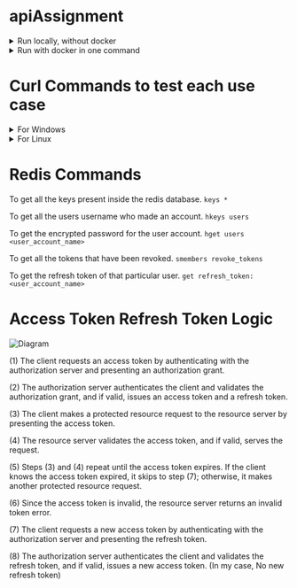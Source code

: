 # apiAssignment

<details>
<summary> Run locally, without docker</summary>

To run locally, without docker-
You can run the main REST API service by using python main.py in the root directory.
To run database you need to install redis locally, so our app can connect to redis database, then you can view the users and the token from redis-cli.
to start redis server, type ```net start redis``` and then in IDE terminal do ```redis-cli```
  
</details>
<details>
<summary> Run with docker in one command </summary>
  
Go in root directory, and Run ```docker-compose up --build``` and your application should be up and running.

(Optional) To access and view database, Run ```docker exec -it <CONTAINER_ID_OF_REDIS> redis-cli```. To get container id, run ```docker ps```
</details>

# Curl Commands to test each use case
<details>
<summary> For Windows </summary>

## Task1 
#### Signup of user:
```
curl --location "http://localhost:8080/signup" --header "Content-Type: application/json" --data-raw "{\"email\": \"soham@gmail.com\", \"password\": \"soham123@\"}"
```

## Task2 
#### Signin of user with non-registered email
```
curl --location "http://localhost:8080/signin" --header "Content-Type: application/json" --data-raw "{\"email\\": \"random@gmail.com\", \"password\": \"soham123@\"}"
```

#### Signin of user with invalid credentials
```
curl --location "http://localhost:8080/signin" --header "Content-Type: application/json" --data-raw "{\"email\\": \"soham@gmail.com\", \"password\": \"soham\"}"
```

#### Signin of user with correct credentials returns access token and refresh token
```
curl --location "http://localhost:8080/signin" --header "Content-Type: application/json" --data-raw "{\"email\": \"soham@gmail.com\", \"password\": \"soham123@\"}"
```

## Task3
#### Mechanism of sending token along with a request from client to service. authorized route can only be accessed with access token and not refresh token. 
```
curl --location "http://localhost:8080/authorized" --header "Authorization: Bearer <ACCESS_TOKEN>"
```

#### Checking for refresh token accessing authorized route.
```
curl --location "http://localhost:8080/authorized" --header "Authorization: Bearer <REFRESH_TOKEN>"
```

#### Checking for token is present or not
```
curl --location "http://localhost:8080/authorized"
```

#### Checking for Expiry, Expiry for access_token is 2 mins and Expiry for refresh_token is 5 mins.
After 2 mins, Send the same above curl command. 
```
curl --location "http://localhost:8080/authorized" --header "Authorization: Bearer <ACCESS_TOKEN>"
```

#### Checking for invalid token, in ACCESS_TOKEN field put any random characters, will give invalid token
```
curl --location "http://localhost:8080/authorized" --header "Authorization: Bearer <ACCESS_TOKEN>"
```

#### Checking for malformed token, If the header, doesnt contain keyword 'Bearer' will return token malformed
```
curl --location "http://localhost:8080/authorized" --header "Authorization: <ACCESS_TOKEN>"
```

## Task4
#### Revocation of token, Also checks for all the tasks in task3
```
curl --location --request POST "http://localhost:8080/revoke_token" --header "Authorization: Bearer <ACCESS_TOKEN>"
```
#### User can't sign in, once token has been revoked, After revoking a token, try this curl command
```
curl --location "http://localhost:8080/authorized" --header "Authorization: Bearer <ACCESS_TOKEN>"
```

## Task5
#### Mechanism to refresh the access_token while refresh_token is still active. gives new access token
```
curl --location "http://localhost:8080/refresh" --header "Content-Type: application/json" --data "{\"refresh_token\":\"<REFRESH_TOKEN>\"}"
```

#### Task3 checks still hold,  you can call the authorized route with new access token
```
curl --location "http://localhost:8080/authorized" --header "Authorization: Bearer <NEW_ACCESS_TOKEN>"
```

</details>
<details>
<summary> For Linux </summary>

## Task1 
#### Signup of user:
```
curl -X POST --location 'http://localhost:8080/signup' --header 'Content-Type: application/json' --data-raw '{"email": "soham@gmail.com", "password": "soham123@"}'
```

## Task2 
#### Signin of user with non-registered email
```
curl -X POST --location 'http://localhost:8080/signin' --header 'Content-Type: application/json' --data-raw '{"email": "hello@gmail.com", "password": "soham123@"}'
```

#### Signin of user with invalid credentials
```
curl -X POST --location 'http://localhost:8080/signin' --header 'Content-Type: application/json' --data-raw '{"email": "soham@gmail.com", "password": "hello@"}'
```

#### Signin of user with correct credentials returns access token and refresh token
```
curl -X POST --location 'http://localhost:8080/signin' --header 'Content-Type: application/json' --data-raw '{"email": "soham@gmail.com", "password": "soham123@"}'
```

## Task3
#### Mechanism of sending token along with a request from client to service. authorized route can only be accessed with access token and not refresh token. 
```
curl --location 'http://localhost:8080/authorized' --header 'Authorization: Bearer <ACCESS_TOKEN>'
```

#### Checking for refresh token accessing authorized route.
```
curl --location 'http://localhost:8080/authorized' --header "Authorization: Bearer <REFRESH_TOKEN>'
```

#### Checking for token is present or not
```
curl --location 'http://localhost:8080/authorized'
```

#### Checking for Expiry, Expiry for access_token is 2 mins and Expiry for refresh_token is 5 mins.
After 2 mins, Send the same above curl command. 
```
curl --location 'http://localhost:8080/authorized' --header 'Authorization: Bearer <ACCESS_TOKEN>'
```

#### Checking for invalid token, in ACCESS_TOKEN field put any random characters, will give invalid token
```
curl --location 'http://localhost:8080/authorized' --header 'Authorization: Bearer <ACCESS_TOKEN>'
```

#### Checking for malformed token, If the header, doesnt contain keyword 'Bearer' will return token malformed
```
curl --location 'http://localhost:8080/authorized' --header 'Authorization: <ACCESS_TOKEN>'
```

## Task4
#### Revocation of token, Also checks for all the tasks in task3
```
curl --location --request POST 'http://localhost:8080/revoke_token' --header 'Authorization: Bearer <ACCESS_TOKEN>'
```
#### User can't sign in, once token has been revoked, After revoking a token, try this curl command
```
curl --location 'http://localhost:8080/authorized' --header 'Authorization: Bearer <ACCESS_TOKEN>'
```

## Task5
#### Mechanism to refresh the access_token while refresh_token is still active. gives new access token
```
curl -X POST --location "http://localhost:8080/refresh" --header "Content-Type: application/json" --data '{"refresh_token":"<REFRESH_TOKEN>"}'
```

#### Task3 checks still hold,  you can call the authorized route with new access token
```
curl --location 'http://localhost:8080/authorized' --header 'Authorization: Bearer <NEW_ACCESS_TOKEN>'
```

</details>

# Redis Commands
To get all the keys present inside the redis database.
```keys * ```

To get all the users username who made an account.
```hkeys users ```

To get the encrypted password for the user account.
```hget users <user_account_name> ```

To get all the tokens that have been revoked.
```smembers revoke_tokens ```

To get the refresh token of that particular user.
```get refresh_token:<user_account_name> ```


# Access Token Refresh Token Logic
![Diagram](https://github.com/user-attachments/assets/d4fd51b1-21b9-404e-9236-ea4da07c776f)

(1)  The client requests an access token by authenticating with the authorization server and presenting an authorization grant.

(2)  The authorization server authenticates the client and validates the authorization grant, and if valid, issues an access token and a refresh token.
  
(3)  The client makes a protected resource request to the resource server by presenting the access token.
  
(4)  The resource server validates the access token, and if valid, serves the request.
  
(5)  Steps (3) and (4) repeat until the access token expires.  If the client knows the access token expired, it skips to step (7); otherwise, it makes another protected resource request.
  
(6)  Since the access token is invalid, the resource server returns an invalid token error.
  
(7)  The client requests a new access token by authenticating with the authorization server and presenting the refresh token.
  
(8)  The authorization server authenticates the client and validates the refresh token, and if valid, issues a new access token. (In my case, No new refresh token)
